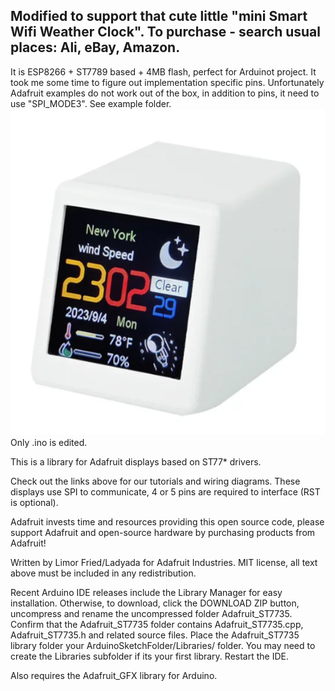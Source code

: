 ## Modified to support that cute little "mini Smart Wifi Weather Clock". To purchase - search usual places: Ali, eBay, Amazon.
It is ESP8266 + ST7789 based + 4MB flash, perfect for Arduinot project.
It took me some time to figure out implementation specific pins. Unfortunately Adafruit examples do not work out of the box, in addition to pins, it need to use "SPI_MODE3". See example folder. 
![mini Smart Wifi Weather Clock](https://raw.githubusercontent.com/LsrSal/Adafruit-ST7735-Library/master/image.png) Only .ino is edited.


This is a library for Adafruit displays based on ST77* drivers.

Check out the links above for our tutorials and wiring diagrams.
These displays use SPI to communicate, 4 or 5 pins are required to
interface (RST is optional).

Adafruit invests time and resources providing this open source code,
please support Adafruit and open-source hardware by purchasing
products from Adafruit!

Written by Limor Fried/Ladyada for Adafruit Industries.
MIT license, all text above must be included in any redistribution.

Recent Arduino IDE releases include the Library Manager for easy installation. Otherwise, to download, click the DOWNLOAD ZIP button, uncompress and rename the uncompressed folder Adafruit_ST7735. Confirm that the Adafruit_ST7735 folder contains Adafruit_ST7735.cpp, Adafruit_ST7735.h and related source files. Place the Adafruit_ST7735 library folder your ArduinoSketchFolder/Libraries/ folder. You may need to create the Libraries subfolder if its your first library. Restart the IDE.

Also requires the Adafruit_GFX library for Arduino.
